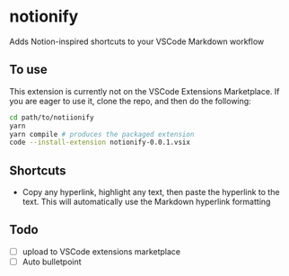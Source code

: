 # notionify

Adds Notion-inspired shortcuts to your VSCode Markdown workflow

## To use

This extension is currently not on the VSCode Extensions Marketplace. If you are eager to use it, clone the repo, and then do the following:

```bash
cd path/to/notiionify
yarn
yarn compile # produces the packaged extension
code --install-extension notionify-0.0.1.vsix
```

## Shortcuts

- Copy any hyperlink, highlight any text, then paste the hyperlink to the text. This will automatically use the Markdown hyperlink formatting

## Todo

- [ ] upload to VSCode extensions marketplace
- [ ] Auto bulletpoint
